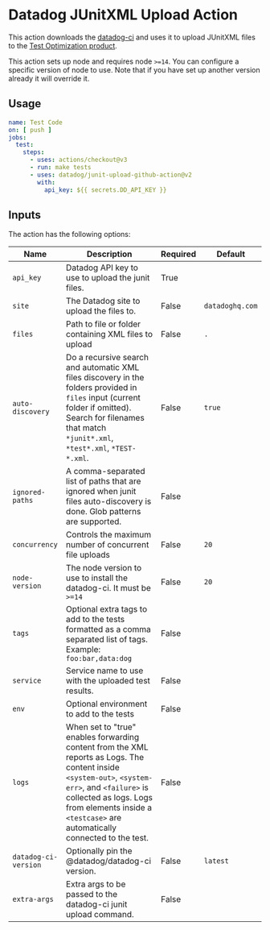 # Datadog JUnitXML Upload Action

This action downloads the [datadog-ci](https://github.com/DataDog/datadog-ci) and uses it to upload JUnitXML files
to the [Test Optimization product](https://docs.datadoghq.com/tests/).

This action sets up node and requires node `>=14`. You can configure a specific version of node to use.
Note that if you have set up another version already it will override it.

## Usage

```yaml
name: Test Code
on: [ push ]
jobs:
  test:
    steps:
      - uses: actions/checkout@v3
      - run: make tests
      - uses: datadog/junit-upload-github-action@v2
        with:
          api_key: ${{ secrets.DD_API_KEY }}
```

## Inputs

The action has the following options:

| Name                 | Description                                                                                                                                                                                                                                            | Required | Default         |
|----------------------|--------------------------------------------------------------------------------------------------------------------------------------------------------------------------------------------------------------------------------------------------------|----------|-----------------|
| `api_key`            | Datadog API key to use to upload the junit files.                                                                                                                                                                                                      | True     |                 |
| `site`               | The Datadog site to upload the files to.                                                                                                                                                                                                               | False    | `datadoghq.com` |
| `files`              | Path to file or folder containing XML files to upload                                                                                                                                                                                                  | False    | `.`             |
| `auto-discovery`     | Do a recursive search and automatic XML files discovery in the folders provided in `files` input (current folder if omitted). Search for filenames that match `*junit*.xml`, `*test*.xml`, `*TEST-*.xml`.                                              | False    | `true`          |
| `ignored-paths`      | A comma-separated list of paths that are ignored when junit files auto-discovery is done. Glob patterns are supported.                                                                                                                                 | False    |                 |
| `concurrency`        | Controls the maximum number of concurrent file uploads                                                                                                                                                                                                 | False    | `20`            |
| `node-version`       | The node version to use to install the datadog-ci. It must be `>=14`                                                                                                                                                                                   | False    | `20`            |
| `tags`               | Optional extra tags to add to the tests formatted as a comma separated list of tags. Example: `foo:bar,data:dog`                                                                                                                                       | False    |                 |
| `service`            | Service name to use with the uploaded test results.                                                                                                                                                                                                    | False    |                 |
| `env`                | Optional environment to add to the tests                                                                                                                                                                                                               | False    |                 |
| `logs`               | When set to "true" enables forwarding content from the XML reports as Logs. The content inside `<system-out>`, `<system-err>`, and `<failure>` is collected as logs. Logs from elements inside a `<testcase>` are automatically connected to the test. | False    |                 |
| `datadog-ci-version` | Optionally pin the @datadog/datadog-ci version.                                                                                                                                                                                                        | False    | `latest`        |
| `extra-args`         | Extra args to be passed to the datadog-ci junit upload command.                                                                                                                                                                                        | False    |                 |
